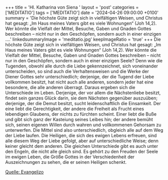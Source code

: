 +++
title = 'Hl. Katharina von Siena  '
layout = 'post'
categories = ['MEDITATIO']
tags = ['MEDITATIO']
date = '2024-04-26 09:00:00 +0100'
summary = 'Die höchste Güte zeigt sich in vielfältigen Weisen, und Christus hat gesagt: „Im Haus meines Vaters gibt es viele Wohnungen“ (Joh 14,2). Wer könnte die Vielfalt der Mittel, Besuche, Gaben und Gnaden Gottes beschreiben – nicht nur in den Geschöpfen, sondern auch in einer einzigen ....'
linkedsummaryImage = 'meditatio.jpg'
keepImageRatio = 'true'
+++
Die höchste Güte zeigt sich in vielfältigen Weisen, und Christus hat gesagt: „Im Haus meines Vaters gibt es viele Wohnungen“ (Joh 14,2). Wer könnte die Vielfalt der Mittel, Besuche, Gaben und Gnaden Gottes beschreiben – nicht nur in den Geschöpfen, sondern auch in einer einzigen Seele?
Denn wie die Tugenden, obwohl alle durch die Liebe gekennzeichnet, sich voneinander unterscheiden, so sind auch die Verhaltensweisen und die Werke der Diener Gottes sehr unterschiedlich; derjenige, der die Tugend der Liebe vollkommen besitzt, hat nicht auch alle anderen, sondern jeder hat eine besondere, die alle anderen überragt.<!--more--> Daraus ergeben sich die Unterschiede im Leben. Derjenige, der vor allem die Nächstenliebe besitzt, findet sein ganzes Glück darin, sie dem Nächsten gegenüber auszuüben; derjenige, der die Demut besitzt, sucht leidenschaftlich die Einsamkeit. Der eine liebt die Gerechtigkeit, der andere die Freiheit als Frucht eines lebendigen Glaubens, der nichts zu fürchten scheint. Einer liebt die Buße und gibt sich ganz der Kasteiung seines Leibes hin; der andere bemüht sich, seinen eigenen Willen durch wahren und vollkommenen Gehorsam zu unterwerfen. Die Mittel sind also unterschiedlich, obgleich alle auf dem Weg der Liebe laufen.
Die Heiligen, die sich des ewigen Lebens erfreuen, sind alle diesem Weg der Liebe gefolgt, aber auf unterschiedliche Weise; denn keiner gleicht dem anderen. Die gleichen Unterschiede gibt es auch unter den Engeln, die nicht alle gleich sind. Es gehört zu den Freuden der Seele im ewigen Leben, die Größe Gottes in der Verschiedenheit der Auszeichnungen zu sehen, die er seinen Heiligen schenkt.
 


[Quelle: Evangelizo](https://evangeliumtagfuertag.org/DE/gospel)
